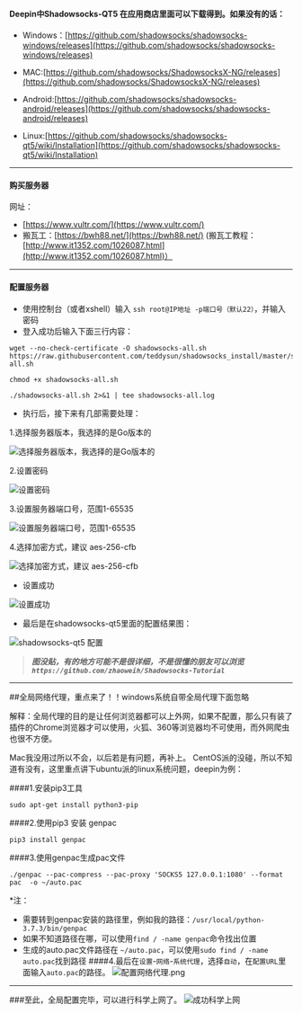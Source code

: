 #### Deepin中Shadowsocks-QT5 在应用商店里面可以下载得到。如果没有的话：

-  Windows：[https://github.com/shadowsocks/shadowsocks-windows/releases](https://github.com/shadowsocks/shadowsocks-windows/releases)

-  MAC:[https://github.com/shadowsocks/ShadowsocksX-NG/releases](https://github.com/shadowsocks/ShadowsocksX-NG/releases)

-  Android:[https://github.com/shadowsocks/shadowsocks-android/releases](https://github.com/shadowsocks/shadowsocks-android/releases)

-  Linux:[https://github.com/shadowsocks/shadowsocks-qt5/wiki/Installation](https://github.com/shadowsocks/shadowsocks-qt5/wiki/Installation)

* * *

#### 购买服务器

网址：
-  [https://www.vultr.com/](https://www.vultr.com/)
-  搬瓦工：[https://bwh88.net/](https://bwh88.net/)
  (搬瓦工教程：[http://www.it1352.com/1026087.html](http://www.it1352.com/1026087.html)）

* * *

#### 配置服务器

-  使用控制台（或者xshell）输入 ```ssh root@IP地址 -p端口号（默认22）```，并输入密码
-  登入成功后输入下面三行内容：
```
wget --no-check-certificate -O shadowsocks-all.sh https://raw.githubusercontent.com/teddysun/shadowsocks_install/master/shadowsocks-all.sh

chmod +x shadowsocks-all.sh

./shadowsocks-all.sh 2>&1 | tee shadowsocks-all.log
```

-  执行后，接下来有几部需要处理：

1.选择服务器版本，我选择的是Go版本的

  ![选择服务器版本，我选择的是Go版本的](https://upload-images.jianshu.io/upload_images/20363181-81796ce1f4200916.png?imageMogr2/auto-orient/strip%7CimageView2/2/w/1240)

2.设置密码

![设置密码](https://upload-images.jianshu.io/upload_images/20363181-22ba224316070221.png?imageMogr2/auto-orient/strip%7CimageView2/2/w/1240)

3.设置服务器端口号，范围1-65535

![设置服务器端口号，范围1-65535](https://upload-images.jianshu.io/upload_images/20363181-ef47ae75c204acc0.png?imageMogr2/auto-orient/strip%7CimageView2/2/w/1240)

4.选择加密方式，建议 aes-256-cfb

![选择加密方式，建议 aes-256-cfb](https://upload-images.jianshu.io/upload_images/20363181-df0a3d1c8ebd33e1.png?imageMogr2/auto-orient/strip%7CimageView2/2/w/1240)

- 设置成功

![设置成功](https://upload-images.jianshu.io/upload_images/20363181-68b030648888de7e.png?imageMogr2/auto-orient/strip%7CimageView2/2/w/1240)

-  最后是在shadowsocks-qt5里面的配置结果图：

  ![shadowsocks-qt5 配置](https://upload-images.jianshu.io/upload_images/20363181-d0d12e852b379185.png?imageMogr2/auto-orient/strip%7CimageView2/2/w/1240)

>***图没贴，有的地方可能不是很详细，不是很懂的朋友可以浏览
>```https://github.com/zhaoweih/Shadowsocks-Tutorial```***

* * *

##全局网络代理，重点来了！！windows系统自带全局代理下面忽略

解释：全局代理的目的是让任何浏览器都可以上外网，如果不配置，那么只有装了插件的Chrome浏览器才可以使用，火狐、360等浏览器均不可使用，而外网爬虫也很不方便。

Mac我没用过所以不会，以后若是有问题，再补上。
CentOS派的没碰，所以不知道有没有，这里重点讲下ubuntu派的linux系统问题，deepin为例：

####1.安装pip3工具

    sudo apt-get install python3-pip

####2.使用pip3 安装 genpac

    pip3 install genpac

####3.使用genpac生成pac文件

    ./genpac --pac-compress --pac-proxy 'SOCKS5 127.0.0.1:1080' --format pac  -o ~/auto.pac

*注：
-  需要转到genpac安装的路径里，例如我的路径：```/usr/local/python-3.7.3/bin/genpac```
-  如果不知道路径在哪，可以使用```find / -name genpac```命令找出位置
-  生成的auto.pac文件路径在 ```~/auto.pac```，可以使用```sudo find / -name auto.pac```找到路径
  ####4.最后在```设置```-```网络```-```系统代理```，选择```自动```，在```配置URL```里面输入```auto.pac```的路径。
  ![配置网络代理.png](https://upload-images.jianshu.io/upload_images/20363181-14df290a4e28ba9c.png?imageMogr2/auto-orient/strip%7CimageView2/2/w/1240)

* * *

###至此，全局配置完毕，可以进行科学上网了。
![成功科学上网](https://upload-images.jianshu.io/upload_images/20363181-5b15417d59c6626e.png?imageMogr2/auto-orient/strip%7CimageView2/2/w/1240)
